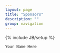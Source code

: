 ```yaml
---
layout: page
title: "Sponsors"
description: ""
group: navigation
---
```

{% include JB/setup %}

	Your Name Here

